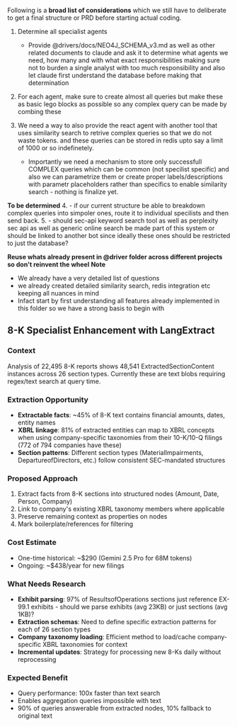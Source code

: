 Following is a **broad list of considerations** which we still have to deliberate to get a final structure or PRD before starting actual coding. 

1. Determine all specialist agents
    - Provide @drivers/docs/NEO4J_SCHEMA_v3.md as well as other related documents to claude and ask it to determine what agents we need, how many and with what exact responsibilities making sure not to burden a single analyst with too much responsibility and also let claude first understand the database before making that determination

2. For each agent, make sure to create almost all queries but make these as basic lego blocks as possible so any complex query can be made by combing these

3. We need a way to also provide the react agent with another tool that uses similarity search to retrive complex queries so that we do not waste tokens. and these queries can be stored in redis upto say a limit of 1000 or so indefinetely. 
    - Importantly we need a mechanism to store only successfull COMPLEX queries which can be common (not specilist specific) and also we can parametrize them or create proper labels/descriptions with parametr placeholders rather than specifics to enable similarity search - nothing is finalize yet. 

**To be determined**
4. - if our current structure be able to breakdown complex queries into simpoler ones, route it to individual specilists and then send back.
5. - should sec-api keyword search tool as well as perplexity sec api as well as generic online search be made part of this system or should be linked to another bot since ideally these ones should be restricted to just the database? 

**Reuse whats already present in @driver folder across different projects so don't reinvent the wheel**
**Note**
 - We already have a very detailed list of questions
 - we already created detailed similarity search, redis integration etc keeping all nuances in mind
 - Infact start by first understanding all features already implemented in this folder so we have a strong basis to begin with

## 8-K Specialist Enhancement with LangExtract

### Context
Analysis of 22,495 8-K reports shows 48,541 ExtractedSectionContent instances across 26 section types. Currently these are text blobs requiring regex/text search at query time.

### Extraction Opportunity
- **Extractable facts**: ~45% of 8-K text contains financial amounts, dates, entity names
- **XBRL linkage**: 81% of extracted entities can map to XBRL concepts when using company-specific taxonomies from their 10-K/10-Q filings (772 of 794 companies have these)
- **Section patterns**: Different section types (MaterialImpairments, DepartureofDirectors, etc.) follow consistent SEC-mandated structures

### Proposed Approach
1. Extract facts from 8-K sections into structured nodes (Amount, Date, Person, Company)
2. Link to company's existing XBRL taxonomy members where applicable
3. Preserve remaining context as properties on nodes
4. Mark boilerplate/references for filtering

### Cost Estimate
- One-time historical: ~$290 (Gemini 2.5 Pro for 68M tokens)
- Ongoing: ~$438/year for new filings

### What Needs Research
- **Exhibit parsing**: 97% of ResultsofOperations sections just reference EX-99.1 exhibits - should we parse exhibits (avg 23KB) or just sections (avg 1KB)?
- **Extraction schemas**: Need to define specific extraction patterns for each of 26 section types
- **Company taxonomy loading**: Efficient method to load/cache company-specific XBRL taxonomies for context
- **Incremental updates**: Strategy for processing new 8-Ks daily without reprocessing

### Expected Benefit
- Query performance: 100x faster than text search
- Enables aggregation queries impossible with text
- 90% of queries answerable from extracted nodes, 10% fallback to original text
